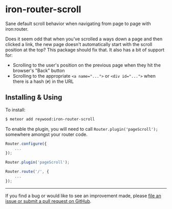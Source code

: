 # iron-router-scroll

Sane default scroll behavior when navigating from page to page with iron:router.

Does it seem odd that when you've scrolled a ways down a page and then clicked a link, the new page doesn't automatically start with the scroll position at the top? This package should fix that. It also has a bit of support for:

* Scrolling to the user's position on the previous page when they hit the browser's "Back" button
* Scrolling to the appropriate `<a name="...">` or `<div id="...">` when there is a hash (`#`) in the URL

## Installing & Using

To install:

```sh
$ meteor add reywood:iron-router-scroll
```

To enable the plugin, you will need to call `Router.plugin('pageScroll');` somewhere amongst your router code.

```javascript
Router.configure({
    ...
});

Router.plugin('pageScroll');

Router.route('/', {
    ...
});
```

--------------------------------------------------------

If you find a bug or would like to see an improvement made, please [file an issue or submit a pull request on GitHub](https://github.com/reywood/meteor-iron-router-scroll/issues).
